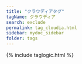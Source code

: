 ```yaml
---
title: "クラウディアタグ"
tagName: クラウディア
search: exclude
permalink: tag_cloudia.html
sidebar: mydoc_sidebar
folder: tags
---
```

{% include taglogic.html %}
